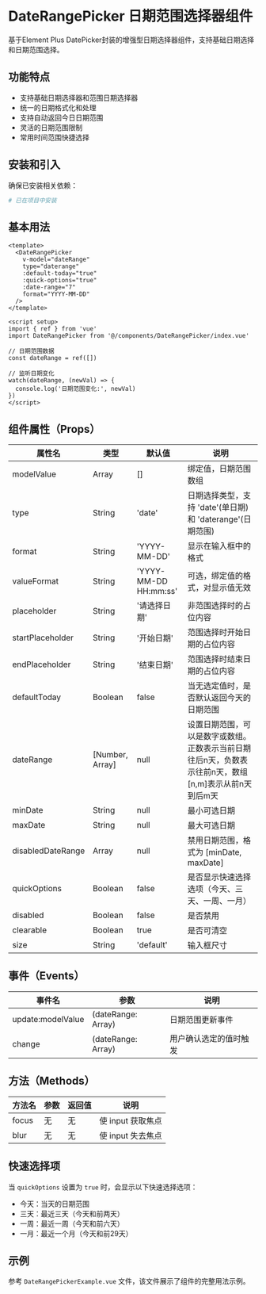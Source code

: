 # DateRangePicker 日期范围选择器组件

基于Element Plus DatePicker封装的增强型日期选择器组件，支持基础日期选择和日期范围选择。

## 功能特点

- 支持基础日期选择器和范围日期选择器
- 统一的日期格式化和处理
- 支持自动返回今日日期范围
- 灵活的日期范围限制
- 常用时间范围快捷选择

## 安装和引入

确保已安装相关依赖：

```bash
# 已在项目中安装
```

## 基本用法

```vue
<template>
  <DateRangePicker
    v-model="dateRange"
    type="daterange"
    :default-today="true"
    :quick-options="true"
    :date-range="7"
    format="YYYY-MM-DD"
  />
</template>

<script setup>
import { ref } from 'vue'
import DateRangePicker from '@/components/DateRangePicker/index.vue'

// 日期范围数据
const dateRange = ref([])

// 监听日期变化
watch(dateRange, (newVal) => {
  console.log('日期范围变化:', newVal)
})
</script>
```

## 组件属性（Props）

| 属性名            | 类型            | 默认值                | 说明                                                                                                  |
| ----------------- | --------------- | --------------------- | ----------------------------------------------------------------------------------------------------- |
| modelValue        | Array           | []                    | 绑定值，日期范围数组                                                                                  |
| type              | String          | 'date'                | 日期选择类型，支持 'date'(单日期) 和 'daterange'(日期范围)                                            |
| format            | String          | 'YYYY-MM-DD'          | 显示在输入框中的格式                                                                                  |
| valueFormat       | String          | 'YYYY-MM-DD HH:mm:ss' | 可选，绑定值的格式，对显示值无效                                                                      |
| placeholder       | String          | '请选择日期'          | 非范围选择时的占位内容                                                                                |
| startPlaceholder  | String          | '开始日期'            | 范围选择时开始日期的占位内容                                                                          |
| endPlaceholder    | String          | '结束日期'            | 范围选择时结束日期的占位内容                                                                          |
| defaultToday      | Boolean         | false                 | 当无选定值时，是否默认返回今天的日期范围                                                              |
| dateRange         | [Number, Array] | null                  | 设置日期范围，可以是数字或数组。正数表示当前日期往后n天，负数表示往前n天，数组[n,m]表示从前n天到后m天 |
| minDate           | String          | null                  | 最小可选日期                                                                                          |
| maxDate           | String          | null                  | 最大可选日期                                                                                          |
| disabledDateRange | Array           | null                  | 禁用日期范围，格式为 [minDate, maxDate]                                                               |
| quickOptions      | Boolean         | false                 | 是否显示快速选择选项（今天、三天、一周、一月）                                                        |
| disabled          | Boolean         | false                 | 是否禁用                                                                                              |
| clearable         | Boolean         | true                  | 是否可清空                                                                                            |
| size              | String          | 'default'             | 输入框尺寸                                                                                            |

## 事件（Events）

| 事件名            | 参数               | 说明                   |
| ----------------- | ------------------ | ---------------------- |
| update:modelValue | (dateRange: Array) | 日期范围更新事件       |
| change            | (dateRange: Array) | 用户确认选定的值时触发 |

## 方法（Methods）

| 方法名 | 参数 | 返回值 | 说明              |
| ------ | ---- | ------ | ----------------- |
| focus  | 无   | 无     | 使 input 获取焦点 |
| blur   | 无   | 无     | 使 input 失去焦点 |

## 快速选择项

当 `quickOptions` 设置为 `true` 时，会显示以下快速选择选项：

- 今天：当天的日期范围
- 三天：最近三天（今天和前两天）
- 一周：最近一周（今天和前六天）
- 一月：最近一个月（今天和前29天）

## 示例

参考 `DateRangePickerExample.vue` 文件，该文件展示了组件的完整用法示例。
